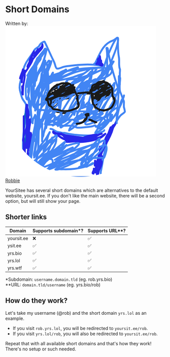 # Short Domains

Written by: <img src="../.gitbook/assets/contributors/robskan.png" data-size="line"> [Robbie](../about/contributors.md#robskan-project-lead)

YourSitee has several short domains which are alternatives to the default website, yoursit.ee. If you don't like the main website, there will be a second option, but will still show your page.

## Shorter links

| Domain     | Supports subdomain\*? | Supports URL\*\*? |
|------------|-----------------------|-------------------|
| yoursit.ee | ❌                     | ✅                 |
| ysit.ee    | ✅                     | ✅                 |
| yrs.bio    | ✅                     | ✅                 |
| yrs.lol    | ✅                     | ✅                 |
| yrs.wtf    | ✅                     | ✅                 |

\*Subdomain: `username.domain.tld` (eg. rob.yrs.bio)\
\*\*URL: `domain.tld/username` (eg. yrs.bio/rob)

## How do they work?

Let's take my username (@rob) and the short domain `yrs.lol` as an example.&#x20;

* If you visit `rob.yrs.lol`, you will be redirected to `yoursit.ee/rob`.&#x20;
* If you visit `yrs.lol/rob`, you will also be redirected to `yoursit.ee/rob`.&#x20;

Repeat that with all available short domains and that's how they work! There's no setup or such needed.&#x20;
